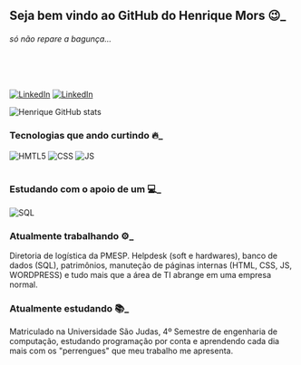 ## Seja bem vindo ao GitHub do Henrique Mors 😉_
###### <i>só não repare a bagunça...</i>
<br>
<br>

[![LinkedIn](https://img.shields.io/badge/LinkedIn-0077B5?style=for-the-badge&logo=linkedin&logoColor=white)](https://www.linkedin.com/in/henriquemors)
[![LinkedIn](https://img.shields.io/badge/Instagram-E4405F?style=for-the-badge&logo=instagram&logoColor=white)](https://www.instagram.com/henriquemors/)


![Henrique GitHub stats](https://github-readme-stats.vercel.app/api?username=henriqueMors&show_icons=true&theme=dracula)
<br/>

### Tecnologias que ando curtindo 🔥_
<div>
<img align="center" alt="HMTL5" SRC="https://img.shields.io/badge/HTML5-E34F26?style=for-the-badge&logo=html5&logoColor=white">
<img align="center" alt="CSS" SRC="https://img.shields.io/badge/CSS3-1572B6?style=for-the-badge&logo=css3&logoColor=white">
<img align="center" alt="JS" SRC="https://img.shields.io/badge/JavaScript-F7DF1E?style=for-the-badge&logo=javascript&logoColor=black">
<br/>
</div>
<br/>

### Estudando com o apoio de um 💻_
<img align="center" alt="SQL" SRC="https://img.shields.io/badge/Apple-MacBook_Pro_2012-999999?style=for-the-badge&logo=apple&logoColor=white">
<br>

### Atualmente trabalhando ⚙️_
Diretoria de logística da PMESP. Helpdesk (soft e hardwares), banco de dados (SQL), patrimônios, manuteção de páginas internas (HTML, CSS, JS, WORDPRESS) e tudo mais que a área de TI abrange em uma empresa normal.

### Atualmente estudando 📚_
Matriculado na Universidade São Judas, 4º Semestre de engenharia de computação, estudando programação por conta e aprendendo cada dia mais com os "perrengues" que meu trabalho me apresenta.
